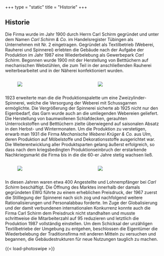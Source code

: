 +++
type = "static"
title = "Historie"
+++

## Historie

Die Firma wurde im Jahr 1900 durch Herrn Carl Schirm gegründet und unter dem Namen *Carl Schirm & Co.* im Handelsregister Tübingen als Unternehmen mit Nr. 2 eingetragen. Gegründet als Textilbetrieb (Weberei, Rauherei und Spinnerei) erlebten die Gebäude nach der Aufgabe der Produktion im Jahr 1987 eine Wiederbelebung als Gewerbepark *Carl Schirm*. Begonnen wurde 1900 mit der Herstellung von Betttüchern auf mechanischen Webstühlen, die zum Teil in der anschließenden Rauherei weiterbearbeitet und in der Näherei konfektioniert wurden.

<div class="columns">
	<div class="column is-half">
		<div class="image is-16by9">
			<figure>
				<img src="../images/historie/1.jpg">
			</figure>
		</div>
	</div>
	<div class="column is-half">
		<div class="image is-16by9">
			<figure>
				<img src="../images/historie/2.jpg">
			</figure>
		</div>
	</div>
</div>

1923 erweiterte man die die Produktionspalette um eine Zweizylinder-Spinnerei, welche die Versorgung der Weberei mit Schussgarnen ermöglichte. Die Vergrößerung der Spinnerei sicherte ab 1925 nicht nur den Eigenbedarf, das Garn wurde auch an die umliegenden Webereien geliefert. Die Herstellung von baumwollenen Schlafdecken, gerauhten Unterrockstoffen und Betttüchern zielte überwiegend auf saisonalen Absatz in den Herbst- und Wintermonaten. Um die Produktion zu verstetigen, erwarb man 1931 die Firma *Mechanische Weberei Krüger & Co.* aus Ulm, deren Produktion auf Möbelstoffe und Dekorationsstoffe ausgerichtet war. Die Weiterentwicklung aller Produktsparten gelang äußerst erfolgreich, so dass nach dem kriegsbedingten Produktionseinbruch der erstarkende Nachkriegsmarkt die Firma bis in die die 60-er Jahre stetig wachsen ließ.

<div class="columns">
	<div class="column is-half">
		<div class="image is-16by9">
			<figure>
				<img src="../images/historie/3.jpg">
			</figure>
		</div>
	</div>
	<div class="column is-half">
		<div class="image is-16by9">
			<figure>
				<img src="../images/historie/4.jpg">
			</figure>
		</div>
	</div>
</div>

In diesen Jahren waren etwa 400 Angestellte und Lohnempfänger bei *Carl Schirm* beschäftigt. Die Öffnung des Marktes innerhalb der damals gegründeten EWG führte zu einem erheblichen Preisdruck, der 1967 zuerst die Stilllegung der Spinnerei nach sich zog und nachfolgend weitere Rationalisierungen und Personalabbau forderte. Im Zuge der  Globalisierung und der damit verbundenen internationalen Konkurrenz konnte auch die Firma Carl Schirm dem Preisdruck nicht standhalten und musste schrittweise die Mitarbeiterzahl auf 95 reduzieren und letztlich die Produktion 1987 vollständig einstellen. Um dem Schicksal der unzähligen Textilbetriebe der Umgebung zu entgehen, beschlossen die Eigentümer die Wiederbelebung der Traditionsfirma mit anderen Mitteln zu versuchen und begannen, die Gebäudestrukturen für neue Nutzungen tauglich zu machen.

{{< load-photoswipe >}}
